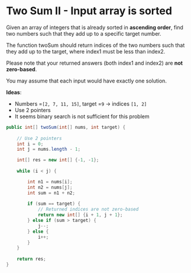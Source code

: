 # Two Sum II - Input array is sorted

Given an array of integers that is already sorted in **ascending order**, find two numbers such that they add up to a specific target number.

The function twoSum should return indices of the two numbers such that they add up to the target, where index1 must be less than index2. 

Please note that your returned answers (both index1 and index2) are **not zero-based**.

You may assume that each input would have exactly one solution.



**Ideas**:
- Numbers =`[2, 7, 11, 15]`, target =`9` -> indices `[1, 2]`
- Use 2 pointers
- It seems binary search is not sufficient for this problem

```java
public int[] twoSum(int[] nums, int target) {
    
    // Use 2 pointers
    int i = 0;
    int j = nums.length - 1;

    int[] res = new int[] {-1, -1};
    
    while (i < j) {

        int n1 = nums[i];
        int n2 = nums[j];
        int sum = n1 + n2;
        
        if (sum == target) {
            // Returned indices are not zero-based
            return new int[] {i + 1, j + 1};
        } else if (sum > target) {
            j--;
        } else {
            i++;
        }
    }
    
    return res;
}

```

